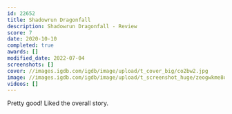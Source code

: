 ```yaml
---
id: 22652
title: Shadowrun Dragonfall
description: Shadowrun Dragonfall - Review
score: 7
date: 2020-10-10
completed: true
awards: []
modified_date: 2022-07-04
screenshots: []
cover: //images.igdb.com/igdb/image/upload/t_cover_big/co2bw2.jpg
image: //images.igdb.com/igdb/image/upload/t_screenshot_huge/zeogwkme8qa87nrjikcg.jpg
videos: []
---
```

Pretty good! Liked the overall story.